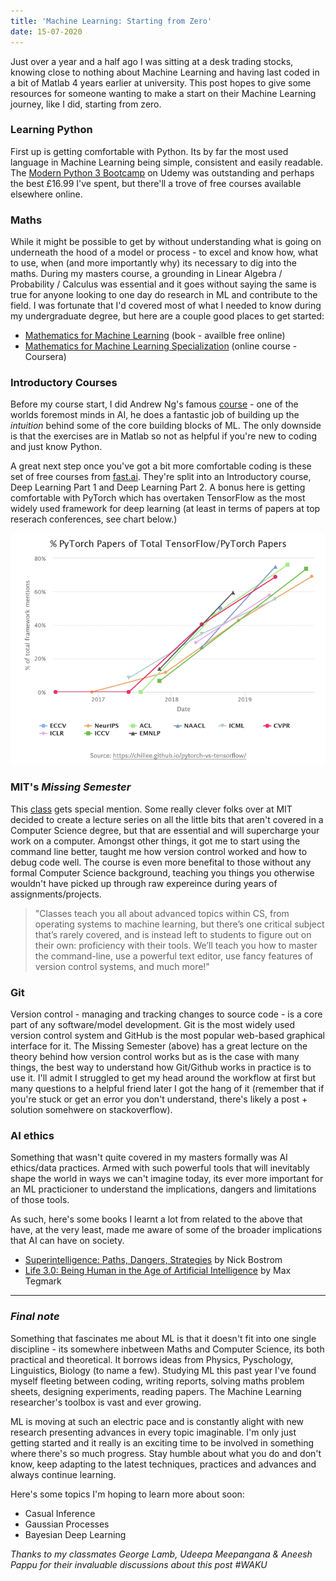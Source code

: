 ```yaml
---
title: 'Machine Learning: Starting from Zero'
date: 15-07-2020
---
```


Just over a year and a half ago I was sitting at a desk trading stocks, knowing close to nothing about Machine Learning and having last coded in a bit of Matlab 4 years earlier at university. This post hopes to give some resources for someone wanting to make a start on their Machine Learning journey, like I did, starting from zero. 

### Learning Python

First up is getting comfortable with Python. Its by far the most used language in Machine Learning being simple, consistent and easily readable. The [Modern Python 3 Bootcamp](https://www.udemy.com/course/the-modern-python3-bootcamp/) on Udemy was outstanding and perhaps the best £16.99 I've spent, but there'll a trove of free courses available elsewhere online.

### Maths

While it might be possible to get by without understanding what is going on underneath the hood of a model or process - to excel and know how, what to use, when (and more importantly why) its necessary to dig into the maths. During my masters course, a grounding in Linear Algebra / Probability / Calculus was essential and it goes without saying the same is true for anyone looking to one day do research in ML and contribute to the field. I was fortunate that I'd covered most of what I needed to know during my undergraduate degree, but here are a couple good places to get started:

* [Mathematics for Machine Learning](https://mml-book.github.io/) (book - availble free online)
* [Mathematics for Machine Learning Specialization](https://www.coursera.org/specializations/mathematics-machine-learning) (online course - Coursera)

### Introductory Courses

Before my course start, I did Andrew Ng's famous [course](https://www.coursera.org/learn/machine-learning) - one of the worlds foremost minds in AI, he does a fantastic job of building up the *intuition* behind some of the core building blocks of ML. The only downside is that the exercises are in Matlab so not as helpful if you're new to coding and just know Python.

A great next step once you've got a bit more comfortable coding is these set of free courses from [fast.ai](http://course18.fast.ai/index.html). They're split into an Introductory course, Deep Learning Part 1 and Deep Learning Part 2. A bonus here is getting comfortable with PyTorch which has overtaken TensorFlow as the most widely used framework for deep learning (at least in terms of papers at top reserach conferences, see chart below.)

![jpg](/images/from_zero/pytorch_tf.png)

### MIT's *Missing Semester*

This [class](https://missing.csail.mit.edu/) gets special mention. Some really clever folks over at MIT decided to create a lecture series on all the little bits that aren't covered in a Computer Science degree, but that are essential and will supercharge your work on a computer. Amongst other things, it got me to start using the command line better, taught me how version control worked and how to debug code well. The course is even more benefital to those without any formal Computer Science background, teaching you things you otherwise wouldn't have picked up through raw expereince during years of assignments/projects.

> "Classes teach you all about advanced topics within CS, from operating systems to machine learning, but there’s one critical subject that’s rarely covered, and is instead left to students to figure out on their own: proficiency with their tools. We’ll teach you how to master the command-line, use a powerful text editor, use fancy features of version control systems, and much more!"

### Git

Version control - managing and tracking changes to source code - is a core part of any software/model development. Git is the most widely used version control system and GitHub is the most popular web-based graphical interface for it. The Missing Semester (above) has a great lecture on the theory behind how version control works but as is the case with many things, the best way to understand how Git/Github works in practice is to use it. I'll admit I struggled to get my head around the workflow at first but many questions to a helpful friend later I got the hang of it (remember that if you're stuck or get an error you don't understand, there's likely a post + solution somehwere on stackoverflow).

### AI ethics

Something that wasn't quite covered in my masters formally was AI ethics/data practices. Armed with such powerful tools that will inevitably shape the world in ways we can't imagine today, its ever more important for an ML practicioner to understand the implications, dangers and limitations of those tools. 

As such, here's some books I learnt a lot from related to the above that have, at the very least, made me aware of some of the broader implications that AI can have on society.

* [Superintelligence: Paths, Dangers, Strategies](https://www.goodreads.com/book/show/20527133-superintelligence) by Nick Bostrom
* [Life 3.0: Being Human in the Age of Artificial Intelligence](https://www.goodreads.com/book/show/34272565-life-3-0?from_search=true&from_srp=true&qid=zLREXESdJR&rank=1) by Max Tegmark

____
### *Final note*

Something that fascinates me about ML is that it doesn't fit into one single discipline - its somewhere inbetween Maths and Computer Science, its both practical and theoretical. It borrows ideas from Physics, Pyschology, Linguistics, Biology (to name a few). Studying ML this past year I've found myself fleeting between coding, writing reports, solving maths problem sheets, designing experiments, reading papers. The Machine Learning researcher's toolbox is vast and ever growing.

ML is moving at such an electric pace and is constantly alight with new research presenting advances in every topic imaginable. I'm only just getting started and it really is an exciting time to be involved in something where there's so much progress. Stay humble about what you do and don't know, keep adapting to the latest techniques, practices and advances and always continue learning.

Here's some topics I'm hoping to learn more about soon:
* Casual Inference
* Gaussian Processes
* Bayesian Deep Learning


*Thanks to my classmates George Lamb, Udeepa Meepangana & Aneesh Pappu for their invaluable discussions about this post #WAKU*